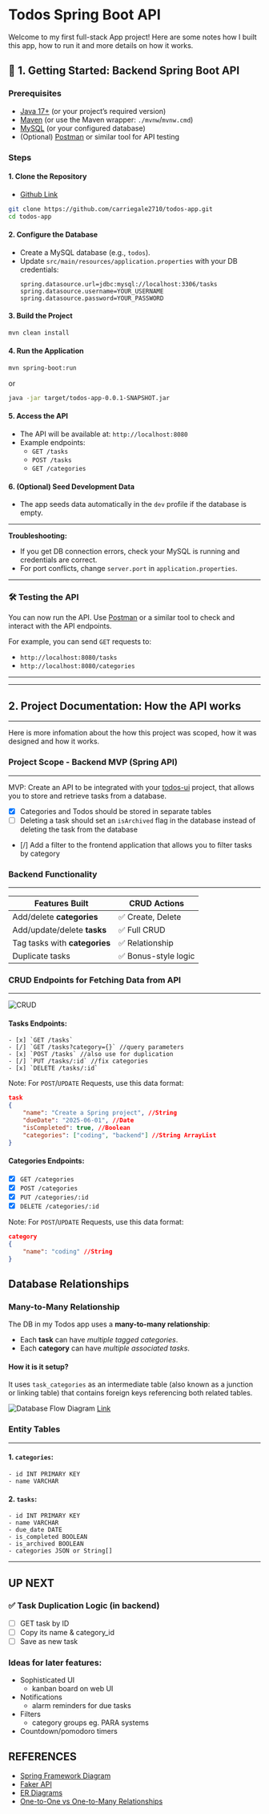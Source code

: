 # Todos Spring Boot API

Welcome to my first full-stack App project! Here are some notes how I built this app, how to run it and more details on how it works.

## 🚀 1. Getting Started: Backend Spring Boot API

### Prerequisites

- [Java 17+](https://adoptopenjdk.net/) (or your project’s required version)
- [Maven](https://maven.apache.org/) (or use the Maven wrapper: `./mvnw`/`mvnw.cmd`)
- [MySQL](https://www.mysql.com/) (or your configured database)
- (Optional) [Postman](https://www.postman.com/) or similar tool for API testing

### Steps

#### 1. Clone the Repository

- [Github Link](https://github.com/carriegale2710/todos-app)

```sh
git clone https://github.com/carriegale2710/todos-app.git
cd todos-app
```

#### 2. Configure the Database

- Create a MySQL database (e.g., `todos`).
- Update `src/main/resources/application.properties` with your DB credentials:
  ```
  spring.datasource.url=jdbc:mysql://localhost:3306/tasks
  spring.datasource.username=YOUR_USERNAME
  spring.datasource.password=YOUR_PASSWORD
  ```

#### 3. Build the Project

```sh
mvn clean install
```

#### 4. Run the Application

```sh
mvn spring-boot:run
```

or

```sh
java -jar target/todos-app-0.0.1-SNAPSHOT.jar
```

#### 5. Access the API

- The API will be available at: `http://localhost:8080`
- Example endpoints:
  - `GET /tasks`
  - `POST /tasks`
  - `GET /categories`

#### 6. (Optional) Seed Development Data

- The app seeds data automatically in the `dev` profile if the database is empty.

---

**Troubleshooting:**

- If you get DB connection errors, check your MySQL is running and credentials are correct.
- For port conflicts, change `server.port` in `application.properties`.

---

### 🛠️ Testing the API

You can now run the API. Use [Postman](https://www.postman.com/) or a similar tool to check and interact with the API endpoints.

For example, you can send `GET` requests to:

- `http://localhost:8080/tasks`
- `http://localhost:8080/categories`

---

---

## 2. Project Documentation: How the API works

---

Here is more infomation about the how this project was scoped, how it was designed and how it works.

### Project Scope - Backend MVP (Spring API)

---

MVP: Create an API to be integrated with your [todos-ui](frontend/README.md) project, that allows you to store and retrieve tasks from a database.

- [x] Categories and Todos should be stored in separate tables
- [ ] Deleting a task should set an `isArchived` flag in the database instead of deleting the task from the database
- [/] Add a filter to the frontend application that allows you to filter tasks by category

### Backend Functionality

---

| Features Built                | CRUD Actions         |
| ----------------------------- | -------------------- |
| Add/delete **categories**     | ✅ Create, Delete    |
| Add/update/delete **tasks**   | ✅ Full CRUD         |
| Tag tasks with **categories** | ✅ Relationship      |
| Duplicate tasks               | ✅ Bonus-style logic |

### CRUD Endpoints for Fetching Data from API

---

![CRUD](assets/CRUD.png)

#### Tasks Endpoints:

    - [x] `GET /tasks`
    - [/] `GET /tasks?category={}` //query parameters
    - [x] `POST /tasks` //also use for duplication
    - [/] `PUT /tasks/:id` //fix categories
    - [x] `DELETE /tasks/:id`

Note: For `POST`/`UPDATE` Requests, use this data format:

```json
task
{
    "name": "Create a Spring project", //String
    "dueDate": "2025-06-01", //Date
    "isCompleted": true, //Boolean
    "categories": ["coding", "backend"] //String ArrayList
}
```

#### Categories Endpoints:

- [x] `GET /categories`
- [x] `POST /categories`
- [x] `PUT /categories/:id`
- [x] `DELETE /categories/:id`

Note: For `POST`/`UPDATE` Requests, use this data format:

```json
category
{
    "name": "coding" //String
}
```

## Database Relationships

### Many-to-Many Relationship

The DB in my Todos app uses a **many-to-many relationship**:

- Each **task** can have _multiple tagged categories_.
- Each **category** can have _multiple associated tasks_.

#### How it is it setup?

It uses `task_categories` as an intermediate table (also known as a junction or linking table) that contains foreign keys referencing both related tables.

![Database Flow Diagram](assets/DB_Diagram.png)
[Link](https://dbdiagram.io/d/To-do-App-684ae6371dff20a534caf9d8)

### Entity Tables

---

#### 1. `categories`:

```
- id INT PRIMARY KEY
- name VARCHAR
```

#### 2. `tasks`:

```
- id INT PRIMARY KEY
- name VARCHAR
- due_date DATE
- is_completed BOOLEAN
- is_archived BOOLEAN
- categories JSON or String[]
```

---

## UP NEXT

### ✅ Task Duplication Logic (in backend)

- [ ] GET task by ID
- [ ] Copy its name & category_id
- [ ] Save as new task

### Ideas for later features:

- Sophisticated UI
  - kanban board on web UI
- Notifications
  - alarm reminders for due tasks
- Filters
  - category groups eg. PARA systems
- Countdown/pomodoro timers

## REFERENCES

- [Spring Framework Diagram](assets/spring_framework.png)
- [Faker API](https://javadoc.io/doc/com.github.javafaker/javafaker/1.0.2/index.html)
- [ER Diagrams](https://www.lucidchart.com/pages/er-diagrams)
- [One-to-One vs One-to-Many Relationships](https://www.geeksforgeeks.org/sql/relationships-in-sql-one-to-one-one-to-many-many-to-many/)
